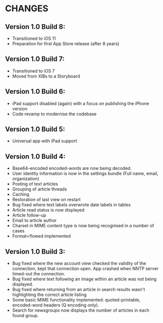 
CHANGES
=======

Version 1.0 Build 8:
--------------------
* Transitioned to iOS 11
* Preparation for first App Store release (after 8 years)

Version 1.0 Build 7:
--------------------
* Transitioned to iOS 7
* Moved from XIBs to a Storyboard

Version 1.0 Build 6:
--------------------
* iPad support disabled (again) with a focus on publishing the iPhone version
* Code revamp to modernise the codebase

Version 1.0 Build 5:
--------------------
* Universal app with iPad support

Version 1.0 Build 4:
--------------------
* Base64-encoded encoded-words are now being decoded.
* User identity information is now in the settings bundle (Full name, email,
  organization)
* Posting of text articles
* Grouping of article threads
* Caching
* Restoration of last view on restart
* Bug fixed where text labels overwrote date labels in tables
* Article read status is now displayed
* Article follow-up
* Email to article author
* Charset in MIME content type is now being recognised in a number of cases
* Format=flowed implemented

Version 1.0 Build 3:
--------------------
* Bug fixed where the new account view checked the validity of the connection,
  kept that connection open.  App crashed when NNTP server timed-out the
  connection.
* Bug fixed where text following an image within an article was not being
  displayed.
* Bug fixed where returning from an article in search results wasn't
  highlighting the correct article listing
* Some basic MIME functionality implemented: quoted-printable, encoded-word
  headers (Q encoding only).
* Search for newsgroups now displays the number of articles in each found group.
